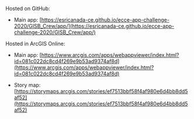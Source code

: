 Hosted on GitHub:

- Main app: [https://esricanada-ce.github.io/ecce-app-challenge-2020/GISB_Crew/app/](https://esricanada-ce.github.io/ecce-app-challenge-2020/GISB_Crew/app/)

Hosted in ArcGIS Online:

- Main app: [https://www.arcgis.com/apps/webappviewer/index.html?id=081c022dc8cd4f269e9b53ad9374af8d](https://www.arcgis.com/apps/webappviewer/index.html?id=081c022dc8cd4f269e9b53ad9374af8d)

- Story map: [https://storymaps.arcgis.com/stories/ef7513bbf58f4af980e6d4bb8dd5af52](https://storymaps.arcgis.com/stories/ef7513bbf58f4af980e6d4bb8dd5af52)